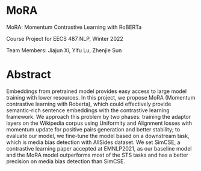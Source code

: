 # MoRA
MoRA: Momentum Contrastive Learning with RoBERTa

Course Project for EECS 487 NLP, Winter 2022

Team Members: Jiajun Xi, Yifu Lu, Zhenjie Sun

# Abstract
Embeddings from pretrained model provides easy access to large model training with lower resources. In this project, we propose MoRA (Momentum contrastive learning with Roberta), which could effectively provide semantic-rich sentence embeddings with the contrastive learning framework. We approach this problem by two phases: training the adaptor layers on the Wikipedia corpus using Uniformity and Alignment losses with momentum update for positive pairs generation and better stability; to evaluate our model, we fine-tune the model based on a downstream task, which is media bias detection with AllSides dataset. We set SimCSE, a contrastive learning paper accepted at EMNLP2021, as our baseline model and the MoRA model outperforms most of the STS tasks and has a better precision on media bias detection than SimCSE. 